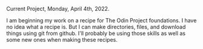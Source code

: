 Current Project, Monday, April 4th, 2022.

I am beginning my work on a recipe for The Odin Project foundations. I have no idea what a recipe is. 
But I can make directories, files, and download things using git from github. I'll probably be using those
skills as well as some new ones when making these recipes.
